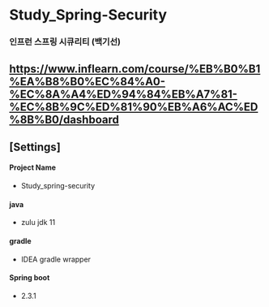 # Study_Spring-Security
### 인프런 스프링 시큐리티 (백기선)
https://www.inflearn.com/course/%EB%B0%B1%EA%B8%B0%EC%84%A0-%EC%8A%A4%ED%94%84%EB%A7%81-%EC%8B%9C%ED%81%90%EB%A6%AC%ED%8B%B0/dashboard
-----

## [Settings]
#### Project Name
* Study_spring-security
#### java
* zulu jdk 11
#### gradle
* IDEA gradle wrapper
#### Spring boot
* 2.3.1
